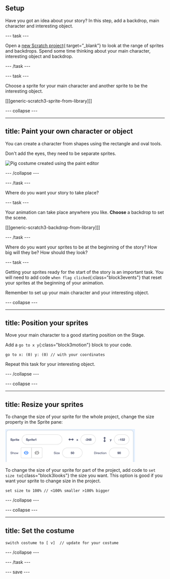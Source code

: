 ## Setup

Have you got an idea about your story? In this step, add a backdrop, main character and interesting object. 

--- task ---

Open a [new Scratch project](https://scratch.mit.edu/projects/editor){:target=”_blank”} to look at the range of sprites and backdrops. Spend some time thinking about your main character, interesting object and backdrop.

--- /task ---

--- task ---

Choose a sprite for your main character and another sprite to be the interesting object.

[[[generic-scratch3-sprite-from-library]]]

--- collapse ---

---
title: Paint your own character or object
---

You can create a character from shapes using the rectangle and oval tools. 

Don't add the eyes, they need to be separate sprites.

![Pig costume created using the paint editor](images/pig-costume.png)

--- /collapse ---

--- /task ---

Where do you want your story to take place?

--- task ---

Your animation can take place anywhere you like. **Choose** a backdrop to set the scene. 

[[[generic-scratch3-backdrop-from-library]]]

--- /task ---

Where do you want your sprites to be at the beginning of the story? How big will they be? How should they look?

--- task ---

Getting your sprites ready for the start of the story is an important task. You will need to add code `when flag clicked`{:class="block3events"} that reset your sprites at the beginning of your animation. 

Remember to set up your main character and your interesting object.

--- collapse ---

---
title: Position your sprites
---

Move your main character to a good starting position on the Stage. 

Add a `go to x y`{:class="block3motion"} block to your code.

```blocks3
go to x: (0) y: (0) // with your coordinates
```

Repeat this task for your interesting object. 

--- /collapse ---

--- collapse ---

---
title: Resize your sprites
---

To change the size of your sprite for the whole project, change the size property in the Sprite pane:

![sprite size changed from 100 to 50](images/sprite-pane-size.png)

To change the size of your sprite for part of the project, add code to `set size to`{:class="block3looks"} the size you want. This option is good if you want your sprite to change size in the project. 

```blocks3
set size to 100% // <100% smaller >100% bigger
```

--- /collapse ---

--- collapse ---

---
title: Set the costume
---



```blocks3
switch costume to [ v]  // update for your costume
```

--- /collapse ---

--- /task ---

--- save ---